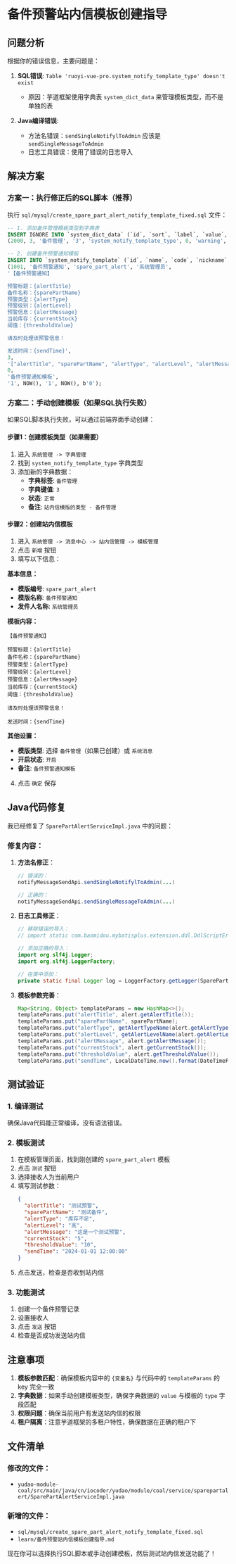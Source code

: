 # 备件预警站内信模板创建指导

## 问题分析

根据你的错误信息，主要问题是：

1. **SQL错误**: `Table 'ruoyi-vue-pro.system_notify_template_type' doesn't exist`
   - 原因：芋道框架使用字典表 `system_dict_data` 来管理模板类型，而不是单独的表
   
2. **Java编译错误**: 
   - 方法名错误：`sendSingleNotifylToAdmin` 应该是 `sendSingleMessageToAdmin`
   - 日志工具错误：使用了错误的日志导入

## 解决方案

### 方案一：执行修正后的SQL脚本（推荐）

执行 `sql/mysql/create_spare_part_alert_notify_template_fixed.sql` 文件：

```sql
-- 1. 添加备件管理模板类型到字典表
INSERT IGNORE INTO `system_dict_data` (`id`, `sort`, `label`, `value`, `dict_type`, `status`, `color_type`, `css_class`, `remark`, `creator`, `create_time`, `updater`, `update_time`, `deleted`) VALUES
(2000, 3, '备件管理', '3', 'system_notify_template_type', 0, 'warning', '', '站内信模版的类型 - 备件管理', '1', NOW(), '1', NOW(), b'0');

-- 2. 创建备件预警通知模板
INSERT INTO `system_notify_template` (`id`, `name`, `code`, `nickname`, `content`, `type`, `params`, `status`, `remark`, `creator`, `create_time`, `updater`, `update_time`, `deleted`) VALUES
(1001, '备件预警通知', 'spare_part_alert', '系统管理员', 
'【备件预警通知】

预警标题：{alertTitle}
备件名称：{sparePartName}
预警类型：{alertType}
预警级别：{alertLevel}
预警信息：{alertMessage}
当前库存：{currentStock}
阈值：{thresholdValue}

请及时处理该预警信息！

发送时间：{sendTime}', 
3, 
'["alertTitle", "sparePartName", "alertType", "alertLevel", "alertMessage", "currentStock", "thresholdValue", "sendTime"]', 
0, 
'备件预警通知模板', 
'1', NOW(), '1', NOW(), b'0');
```

### 方案二：手动创建模板（如果SQL执行失败）

如果SQL脚本执行失败，可以通过前端界面手动创建：

#### 步骤1：创建模板类型（如果需要）

1. 进入 `系统管理 -> 字典管理`
2. 找到 `system_notify_template_type` 字典类型
3. 添加新的字典数据：
   - **字典标签**: `备件管理`
   - **字典键值**: `3`
   - **状态**: `正常`
   - **备注**: `站内信模版的类型 - 备件管理`

#### 步骤2：创建站内信模板

1. 进入 `系统管理 -> 消息中心 -> 站内信管理 -> 模板管理`
2. 点击 `新增` 按钮
3. 填写以下信息：

**基本信息：**
- **模版编号**: `spare_part_alert`
- **模版名称**: `备件预警通知`
- **发件人名称**: `系统管理员`

**模板内容：**
```
【备件预警通知】

预警标题：{alertTitle}
备件名称：{sparePartName}
预警类型：{alertType}
预警级别：{alertLevel}
预警信息：{alertMessage}
当前库存：{currentStock}
阈值：{thresholdValue}

请及时处理该预警信息！

发送时间：{sendTime}
```

**其他设置：**
- **模版类型**: 选择 `备件管理`（如果已创建）或 `系统消息`
- **开启状态**: `开启`
- **备注**: `备件预警通知模板`

4. 点击 `确定` 保存

## Java代码修复

我已经修复了 `SparePartAlertServiceImpl.java` 中的问题：

### 修复内容：

1. **方法名修正**：
   ```java
   // 错误的：
   notifyMessageSendApi.sendSingleNotifylToAdmin(...)
   
   // 正确的：
   notifyMessageSendApi.sendSingleMessageToAdmin(...)
   ```

2. **日志工具修正**：
   ```java
   // 移除错误的导入：
   // import static com.baomidou.mybatisplus.extension.ddl.DdlScriptErrorHandler.PrintlnLogErrorHandler.log;
   
   // 添加正确的导入：
   import org.slf4j.Logger;
   import org.slf4j.LoggerFactory;
   
   // 在类中添加：
   private static final Logger log = LoggerFactory.getLogger(SparePartAlertServiceImpl.class);
   ```

3. **模板参数完善**：
   ```java
   Map<String, Object> templateParams = new HashMap<>();
   templateParams.put("alertTitle", alert.getAlertTitle());
   templateParams.put("sparePartName", sparePartName);
   templateParams.put("alertType", getAlertTypeName(alert.getAlertType()));
   templateParams.put("alertLevel", getAlertLevelName(alert.getAlertLevel()));
   templateParams.put("alertMessage", alert.getAlertMessage());
   templateParams.put("currentStock", alert.getCurrentStock());
   templateParams.put("thresholdValue", alert.getThresholdValue());
   templateParams.put("sendTime", LocalDateTime.now().format(DateTimeFormatter.ofPattern("yyyy-MM-dd HH:mm:ss")));
   ```

## 测试验证

### 1. 编译测试
确保Java代码能正常编译，没有语法错误。

### 2. 模板测试
1. 在模板管理页面，找到刚创建的 `spare_part_alert` 模板
2. 点击 `测试` 按钮
3. 选择接收人为当前用户
4. 填写测试参数：
   ```json
   {
     "alertTitle": "测试预警",
     "sparePartName": "测试备件",
     "alertType": "库存不足",
     "alertLevel": "高",
     "alertMessage": "这是一个测试预警",
     "currentStock": "5",
     "thresholdValue": "10",
     "sendTime": "2024-01-01 12:00:00"
   }
   ```
5. 点击发送，检查是否收到站内信

### 3. 功能测试
1. 创建一个备件预警记录
2. 设置接收人
3. 点击 `发送` 按钮
4. 检查是否成功发送站内信

## 注意事项

1. **模板参数匹配**：确保模板内容中的 `{变量名}` 与代码中的 `templateParams` 的 key 完全一致
2. **字典数据**：如果手动创建模板类型，确保字典数据的 `value` 与模板的 `type` 字段匹配
3. **权限问题**：确保当前用户有发送站内信的权限
4. **租户隔离**：注意芋道框架的多租户特性，确保数据在正确的租户下

## 文件清单

### 修改的文件：
- `yudao-module-coal/src/main/java/cn/iocoder/yudao/module/coal/service/sparepartalert/SparePartAlertServiceImpl.java`

### 新增的文件：
- `sql/mysql/create_spare_part_alert_notify_template_fixed.sql`
- `learn/备件预警站内信模板创建指导.md`

现在你可以选择执行SQL脚本或手动创建模板，然后测试站内信发送功能了！
